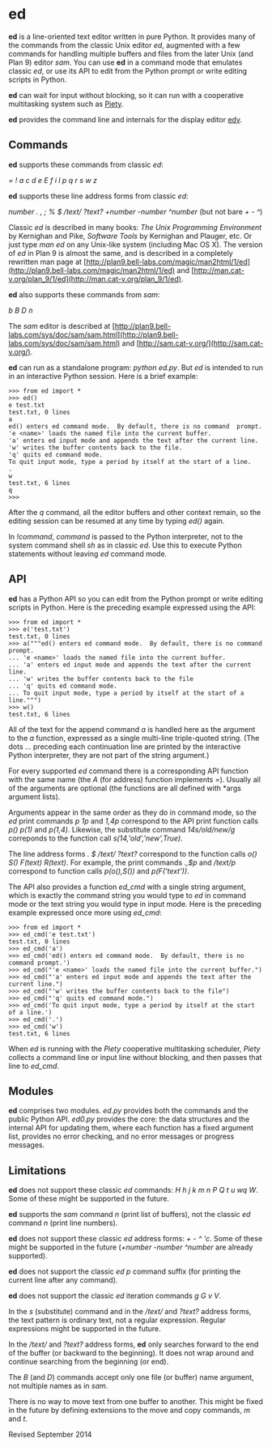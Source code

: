 
ed
==

**ed** is a line-oriented text editor written in pure Python.  It
provides many of the commands from the classic Unix editor *ed*,
augmented with a few commands for handling multiple buffers and files
from the later Unix (and Plan 9) editor *sam*.  You can use **ed** in
a command mode that emulates classic *ed*, or use its API to edit from
the Python prompt or write editing scripts in Python.

**ed** can wait for input without blocking, so it can run with a
cooperative multitasking system such as [Piety](../piety/README.md).

**ed** provides the command line and internals for the display editor
  [edv](edv.md).

## Commands ##

**ed** supports these commands from classic *ed*:

 *= ! a c d e E f i l p q r s w z*

**ed** supports these line address forms from classic *ed*:

 *number . , ; % $ /text/ ?text? +number -number ^number* (but not bare *+ - ^*)

Classic *ed* is described in many books: *The Unix Programming
Environment* by Kernighan and Pike, *Software Tools* by Kernighan and
Plauger, etc.  Or just type *man ed* on any Unix-like system
(including Mac OS X).  The version of *ed* in Plan 9 is almost the
same, and is described in a completely rewritten man page at
[http://plan9.bell-labs.com/magic/man2html/1/ed](http://plan9.bell-labs.com/magic/man2html/1/ed)
and
[http://man.cat-v.org/plan_9/1/ed](http://man.cat-v.org/plan_9/1/ed).

**ed** also supports these commands from *sam*:

 *b B D n*

The *sam* editor is described at
[http://plan9.bell-labs.com/sys/doc/sam/sam.html](http://plan9.bell-labs.com/sys/doc/sam/sam.html)
and [http://sam.cat-v.org/](http://sam.cat-v.org/).

**ed** can run as a standalone program: *python ed.py*.  But *ed* is
intended to run in an interactive Python session.  Here is a brief
example:

    >>> from ed import *
    >>> ed()
    e test.txt
    test.txt, 0 lines
    a
    ed() enters ed command mode.  By default, there is no command  prompt.
    'e <name>' loads the named file into the current buffer.
    'a' enters ed input mode and appends the text after the current line.
    'w' writes the buffer contents back to the file.
    'q' quits ed command mode.
    To quit input mode, type a period by itself at the start of a line.
    .
    w
    test.txt, 6 lines
    q
    >>>

After the *q* command, all the editor buffers and other context
remain, so the editing session can be resumed at any time by typing
*ed()* again.

In *!command*, *command* is passed to the Python interpreter, not 
to the system command shell *sh* as in classic *ed*.  Use this
to execute Python statements without leaving *ed* command mode.

## API ##

**ed** has a Python API so you can edit from the Python prompt or
write editing scripts in Python.  Here is the preceding example
expressed using the API:

    >>> from ed import *
    >>> e('test.txt')
    test.txt, 0 lines
    >>> a("""ed() enters ed command mode.  By default, there is no command prompt.
    ... 'e <name>' loads the named file into the current buffer.
    ... 'a' enters ed input mode and appends the text after the current line.
    ... 'w' writes the buffer contents back to the file
    ... 'q' quits ed command mode.
    ... To quit input mode, type a period by itself at the start of a line.""")
    >>> w()
    test.txt, 6 lines

All of the text for the append command *a* is handled here as the
argument to the *a* function, expressed as a single multi-line
triple-quoted string.  (The dots ... preceding each continuation line
are printed by the interactive Python interpreter, they are not part
of the string argument.)

For every supported *ed* command there is a corresponding API function
with the same name (the *A* (for address) function implements *=*).
Usually all of the arguments are optional (the functions are all
defined with *args argument lists).

Arguments appear in the same order as they do in command mode, so the
*ed* print commands *p* *1p* and *1,4p* correspond to the API print
function calls *p()* *p(1)* and *p(1,4)*.  Likewise, the
substitute command *14s/old/new/g* correponds to the function call
*s(14,'old','new',True)*. 

The line address forms *. $ /text/ ?text?* correspond to the function
calls *o() S() F(text) R(text)*.  For example, the print commands *.,$p* and
*/text/p* correspond to function calls *p(o(),S())* and *p(F('text'))*.

The API also provides a function *ed_cmd* with a single string argument,
which is exactly the command string you would type to *ed* in command mode or 
the text string you would type in input mode.  Here is the preceding example
expressed once more using *ed_cmd*:

    >>> from ed import *
    >>> ed_cmd('e test.txt')
    test.txt, 0 lines
    >>> ed_cmd('a')
    >>> ed_cmd('ed() enters ed command mode.  By default, there is no command prompt.')
    >>> ed_cmd("'e <name>' loads the named file into the current buffer.")
    >>> ed_cmd("'a' enters ed input mode and appends the text after the current line.")
    >>> ed_cmd("'w' writes the buffer contents back to the file")
    >>> ed_cmd("'q' quits ed command mode.")
    >>> ed_cmd('To quit input mode, type a period by itself at the start of a line.')
    >>> ed_cmd('.')
    >>> ed_cmd('w')
    test.txt, 6 lines

When *ed* is running with the *Piety* cooperative multitasking
scheduler, *Piety* collects a command line or input line without
blocking, and then passes that line to *ed_cmd*.

## Modules ##

**ed** comprises two modules.  *ed.py* provides both the commands and
the public Python API.  *ed0.py* provides the core: the data
structures and the internal API for updating them, where each function has
a fixed argument list, provides no error checking, and no error
messages or progress messages.

## Limitations ##

**ed** does not support these classic *ed* commands: 
*H h j k m n P Q t u wq W*.  Some of these might be supported in the
future.

**ed** supports the *sam* command *n* (print list of buffers),
not the classic *ed* command *n* (print line numbers).

**ed** does not support these classic *ed* address forms: *+ - ^ 'c*.
Some of these might be supported in the future
(*+number -number ^number* are already supported).

**ed** does not support the classic *ed* *p* command suffix (for
printing the current line after any command).

**ed** does not support the classic *ed* iteration commands *g G v V*.

In the *s* (substitute) command and in the */text/* and *?text?*
address forms, the text pattern is ordinary text, not a regular
expression.  Regular expressions might be supported in the future.

In the */text/* and *?text?* address forms, **ed** only searches
forward to the end of the buffer (or backward to the beginning). It
does not wrap around and continue searching from the beginning (or
end).

The *B* (and *D*) commands accept only one file (or buffer) name argument, 
not multiple names as in *sam*.

There is no way to move text from one buffer to another.  This might
be fixed in the future by defining extensions to the move and copy
commands, *m* and *t*.

Revised September 2014
